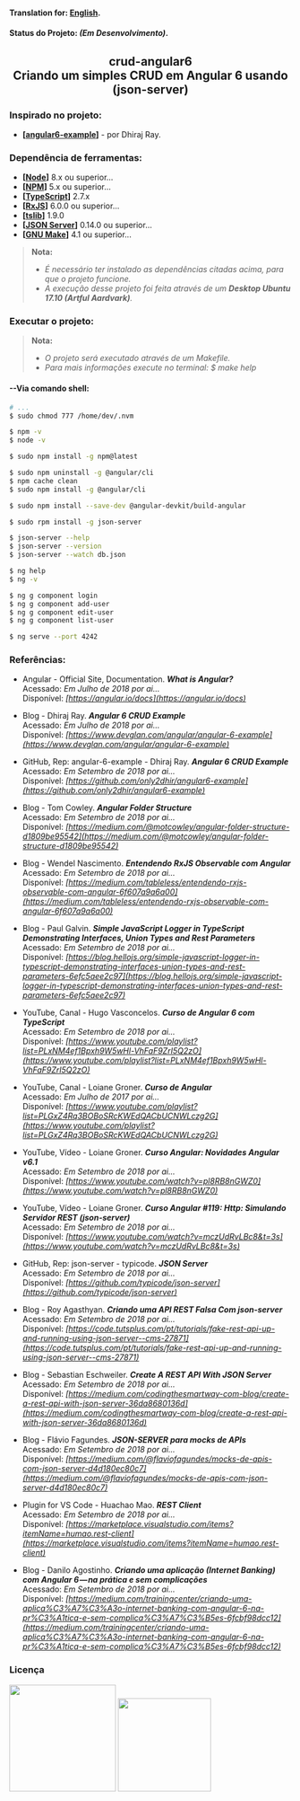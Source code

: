 
#### Translation for: **[English](https://github.com/alisonbuss/crud-angular6/blob/master/README_LANG_EN.md)**.

#### Status do Projeto: *(Em Desenvolvimento)*.

<h2 align="center">
    crud-angular6 <br/>
    Criando um simples CRUD em Angular 6 usando (json-server)
</h2>

### Inspirado no projeto:

* **[[angular6-example](https://github.com/only2dhir/angular6-example)]** - por Dhiraj Ray.

### Dependência de ferramentas:

* **[[Node](https://nodejs.org/en/)]** 8.x ou superior...
* **[[NPM](https://www.npmjs.com/)]** 5.x ou superior...
* **[[TypeScript](https://www.typescriptlang.org/)]** 2.7.x
* **[[RxJS](https://rxjs-dev.firebaseapp.com/)]** 6.0.0 ou superior...
* **[[tslib](https://www.npmjs.com/package/tslib)]** 1.9.0
* **[[JSON Server](https://github.com/typicode/json-server)]** 0.14.0 ou superior...
* **[[GNU Make](https://www.gnu.org/software/make/)]** 4.1 ou superior...

> **Nota:**
> - *É necessário ter instalado as dependências citadas acima, para que o projeto funcione.*
> - *A execução desse projeto foi feita através de um **Desktop Ubuntu 17.10 (Artful Aardvark)**.*

### Executar o projeto:

> **Nota:**
> - *O projeto será executado através de um Makefile.*
> - *Para mais informações execute no terminal: $ make help*

#### --Via comando shell:

```bash
# ...
$ sudo chmod 777 /home/dev/.nvm

$ npm -v
$ node -v

$ sudo npm install -g npm@latest

$ sudo npm uninstall -g @angular/cli
$ npm cache clean
$ sudo npm install -g @angular/cli

$ sudo npm install --save-dev @angular-devkit/build-angular

$ sudo rpm install -g json-server

$ json-server --help
$ json-server --version
$ json-server --watch db.json

$ ng help
$ ng -v

$ ng g component login
$ ng g component add-user
$ ng g component edit-user
$ ng g component list-user

$ ng serve --port 4242

```

### Referências:

* Angular - Official Site, Documentation. ***What is Angular?*** <br/>
  Acessado: *Em Julho de 2018 por ai...* <br/>
  Disponível: *[https://angular.io/docs](https://angular.io/docs)*

* Blog - Dhiraj Ray. ***Angular 6 CRUD Example*** <br/>
  Acessado: *Em Julho de 2018 por ai...* <br/>
  Disponível: *[https://www.devglan.com/angular/angular-6-example](https://www.devglan.com/angular/angular-6-example)*

* GitHub, Rep: angular-6-example - Dhiraj Ray. ***Angular 6 CRUD Example*** <br/>
  Acessado: *Em Setembro de 2018 por ai...* <br/>
  Disponível: *[https://github.com/only2dhir/angular6-example](https://github.com/only2dhir/angular6-example)*

* Blog - Tom Cowley. ***Angular Folder Structure*** <br/>
  Acessado: *Em Setembro de 2018 por ai...* <br/>
  Disponível: *[https://medium.com/@motcowley/angular-folder-structure-d1809be95542](https://medium.com/@motcowley/angular-folder-structure-d1809be95542)*

* Blog - Wendel Nascimento. ***Entendendo RxJS Observable com Angular*** <br/>
  Acessado: *Em Setembro de 2018 por ai...* <br/>
  Disponível: *[https://medium.com/tableless/entendendo-rxjs-observable-com-angular-6f607a9a6a00](https://medium.com/tableless/entendendo-rxjs-observable-com-angular-6f607a9a6a00)*

* Blog - Paul Galvin. ***Simple JavaScript Logger in TypeScript Demonstrating Interfaces, Union Types and Rest Parameters*** <br/>
  Acessado: *Em Setembro de 2018 por ai...* <br/>
  Disponível: *[https://blog.hellojs.org/simple-javascript-logger-in-typescript-demonstrating-interfaces-union-types-and-rest-parameters-6efc5aee2c97](https://blog.hellojs.org/simple-javascript-logger-in-typescript-demonstrating-interfaces-union-types-and-rest-parameters-6efc5aee2c97)*

* YouTube, Canal - Hugo Vasconcelos. ***Curso de Angular 6 com TypeScript*** <br/>
  Acessado: *Em Setembro de 2018 por ai...* <br/>
  Disponível: *[https://www.youtube.com/playlist?list=PLxNM4ef1Bpxh9W5wHl-VhFaF9ZrI5Q2zO](https://www.youtube.com/playlist?list=PLxNM4ef1Bpxh9W5wHl-VhFaF9ZrI5Q2zO)*

* YouTube, Canal - Loiane Groner. ***Curso de Angular*** <br/>
  Acessado: *Em Julho de 2017 por ai...* <br/>
  Disponível: *[https://www.youtube.com/playlist?list=PLGxZ4Rq3BOBoSRcKWEdQACbUCNWLczg2G](https://www.youtube.com/playlist?list=PLGxZ4Rq3BOBoSRcKWEdQACbUCNWLczg2G)*

* YouTube, Vídeo - Loiane Groner. ***Curso Angular: Novidades Angular v6.1*** <br/>
  Acessado: *Em Setembro de 2018 por ai...* <br/>
  Disponível: *[https://www.youtube.com/watch?v=pl8RB8nGWZ0](https://www.youtube.com/watch?v=pl8RB8nGWZ0)*

* YouTube, Vídeo - Loiane Groner. ***Curso Angular #119: Http: Simulando Servidor REST (json-server)*** <br/>
  Acessado: *Em Setembro de 2018 por ai...* <br/>
  Disponível: *[https://www.youtube.com/watch?v=mczUdRvLBc8&t=3s](https://www.youtube.com/watch?v=mczUdRvLBc8&t=3s)*

* GitHub, Rep: json-server - typicode. ***JSON Server*** <br/>
  Acessado: *Em Setembro de 2018 por ai...* <br/>
  Disponível: *[https://github.com/typicode/json-server](https://github.com/typicode/json-server)*

* Blog - Roy Agasthyan. ***Criando uma API REST Falsa Com json-server*** <br/>
  Acessado: *Em Setembro de 2018 por ai...* <br/>
  Disponível: *[https://code.tutsplus.com/pt/tutorials/fake-rest-api-up-and-running-using-json-server--cms-27871](https://code.tutsplus.com/pt/tutorials/fake-rest-api-up-and-running-using-json-server--cms-27871)*

* Blog - Sebastian Eschweiler. ***Create A REST API With JSON Server*** <br/>
  Acessado: *Em Setembro de 2018 por ai...* <br/>
  Disponível: *[https://medium.com/codingthesmartway-com-blog/create-a-rest-api-with-json-server-36da8680136d](https://medium.com/codingthesmartway-com-blog/create-a-rest-api-with-json-server-36da8680136d)*

* Blog - Flávio Fagundes. ***JSON-SERVER para mocks de APIs*** <br/>
  Acessado: *Em Setembro de 2018 por ai...* <br/>
  Disponível: *[https://medium.com/@flaviofagundes/mocks-de-apis-com-json-server-d4d180ec80c7](https://medium.com/@flaviofagundes/mocks-de-apis-com-json-server-d4d180ec80c7)*

* Plugin for VS Code - Huachao Mao. ***REST Client*** <br/>
  Acessado: *Em Setembro de 2018 por ai...* <br/>
  Disponível: *[https://marketplace.visualstudio.com/items?itemName=humao.rest-client](https://marketplace.visualstudio.com/items?itemName=humao.rest-client)*

* Blog - Danilo Agostinho. ***Criando uma aplicação (Internet Banking) com Angular 6 — na prática e sem complicações*** <br/>
  Acessado: *Em Setembro de 2018 por ai...* <br/>
  Disponível: *[https://medium.com/trainingcenter/criando-uma-aplica%C3%A7%C3%A3o-internet-banking-com-angular-6-na-pr%C3%A1tica-e-sem-complica%C3%A7%C3%B5es-6fcbf98dcc12](https://medium.com/trainingcenter/criando-uma-aplica%C3%A7%C3%A3o-internet-banking-com-angular-6-na-pr%C3%A1tica-e-sem-complica%C3%A7%C3%B5es-6fcbf98dcc12)*


### Licença

[<img width="190" src="https://raw.githubusercontent.com/alisonbuss/my-licenses/master/files/logo-open-source-550x200px.png">](https://opensource.org/licenses)
[<img width="166" src="https://raw.githubusercontent.com/alisonbuss/my-licenses/master/files/icon-license-mit-500px.png">](https://github.com/alisonbuss/crud-angular6/blob/master/LICENSE)